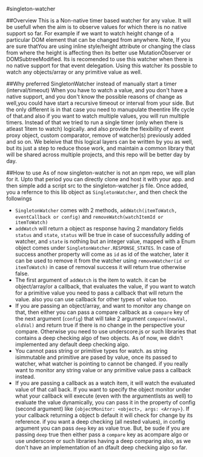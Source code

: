 #singleton-watcher

##Overview
This is a Non-native timer based watcher for any value. It will be usefull when the aim is to observe values for which there is no native support so far. For example if we want to watch height change of a particular DOM element that can be changed from anywhere. Note, If you are sure thatYou are using inline style/height attribute or changing the class from where the height is affecting then its better use MutationObserver or DOMSubtreeModified. Its is recomended to use this watcher when there is no native support for that event delegation. Using this watcher its possble
to watch any objects/array or any primitive value as well.

##Why preferred SingletonWatcher instead of manually start a timer (interval/timeout)
When you have to watch a value, and you don't have a native support, and you don't know the possible reasons of change as well,you could have start a recursive timeout or interval from your side. But the only different is in that case you need to manupulate theentire life cycle of that.and also if you want to watch multiple values, you will run multiple timers. Instead of that we tried to run a single timer (only when there is atleast 1item to watch) logically. and also provide the flexibility of event proxy object, custom comparator, remove of watcher(s) previously added and so on. We beleive that this logical layers can be written by you as well, but its just a step to reduce those work, and maintain a common library that will be shared across multiple projects, and this repo will be better day by day.

##How to use
As of now singleton-watcher is not an npm repo, we will plan for it. Upto that period you can directly clone and host it with your app. and then simple add a script src to the singleton-watcher js file. Once added, you a refernce to this lib object as `SingletonWatcher`, and then check the followings

- `SingletonWatcher` comes with 2 methods, `addWatch(itemToWatch, eventCallback or config)` and `removeWatch(watchItemId or itemToWatch)`
- `addWatch` will return a object as response having 2 mandatory fields `status` and `state`, `status` will be true in case of successfully adding of watcher, and `state` is nothing but an integer value, mapped with a Enum object comes under `SingletonWatcher.RESPONSE_STATES`. In case of success another property will come as  `id` as id of the watcher, later it can be used to remove it from the watcher using  `removeWatcher(id or itemToWatch)` in case of removal success it will return true otherwise false.
- The first argument of `addWatch` is the item to watch. it can be object/array/or a callback, that evaluates the value, if you want to watch for a primitive value you need to pass a callback that will return the value. also you can use callback for other types of value too.
- If you are passing an object/array, and want to monitor any change on that, then either you can pass a compare callback as a `compare` key of the next argument (`config`) that will take 2 argument `compare(newVal, oldVal)` and return true if there is no change in the perspective your compare. Otherwise you need to use underscore.js or such libraries that contains a deep checking algo of two objects. As of now, we didn't implemented any default deep checking algo.
- You cannot pass string or primitive types for watch. as string isimmutable and primitive are pased by value, once its passed to watcher, what watcher is pointing to cannot be changed. if you really want to monitor any string value or any primitive value pass a callback instead.
- If you are passing a callback as a watch item, it will watch the evaluated value of that call back. If you want to specify the object monitor under what your callback will execute (even with the argumentlists as well) to evaluate the value dynamically, you can pass it in the property of config (second argument) like `{objectMonitor: <object>, args: <Array>}`. If your callback returning a object b default it will check for change by its reference. if you want a deep checking (all nested values), in config argument you can pass  `deep` key as value true. But, be sude if you are passing  `deep` true then either pass a `compare` key as acompare algo or use underscore or such libraries having a deep comparing also, as we don't have an implementation of an dfault deep checking algo so far.